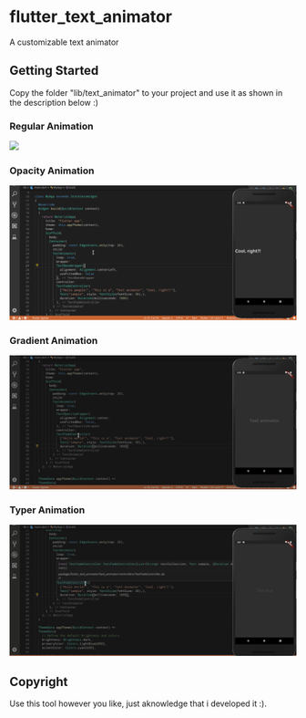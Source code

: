 # flutter_text_animator

A customizable text animator

## Getting Started
Copy the folder "lib/text_animator" to your project and use it as shown in the description below :)

### Regular Animation
![](regular_loop.gif)

### Opacity Animation
![](opacity.gif)

### Gradient Animation
![](gradient.gif)

### Typer Animation
![](typer.gif)

## Copyright
Use this tool however you like, just aknowledge that i developed it :).
